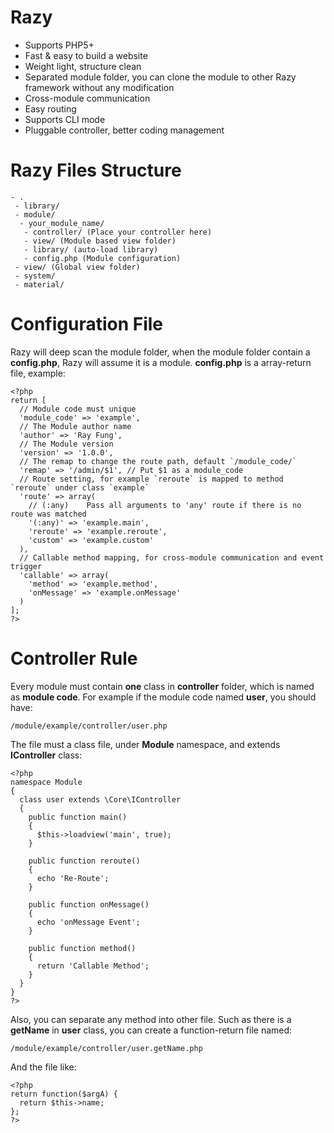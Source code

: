 # Razy
- Supports PHP5+
- Fast & easy to build a website
- Weight light, structure clean
- Separated module folder, you can clone the module to other Razy framework without any modification
- Cross-module communication
- Easy routing
- Supports CLI mode
- Pluggable controller, better coding management
# Razy Files Structure
```
- .
 - library/
 - module/
  - your_module_name/
   - controller/ (Place your controller here)
   - view/ (Module based view folder)
   - library/ (auto-load library)
   - config.php (Module configuration)
 - view/ (Global view folder)
 - system/
 - material/
```
# Configuration File
Razy will deep scan the module folder, when the module folder contain a **config.php**, Razy will assume it is a module. **config.php** is a array-return file, example:
```
<?php
return [
  // Module code must unique
  'module_code' => 'example',
  // The Module author name
  'author' => 'Ray Fung',
  // The Module version
  'version' => '1.0.0',
  // The remap to change the route path, default `/module_code/`
  'remap' => '/admin/$1', // Put $1 as a module_code
  // Route setting, for example `reroute` is mapped to method `reroute` under class `example`
  'route' => array(
    // (:any)	 Pass all arguments to 'any' route if there is no route was matched
    '(:any)' => 'example.main',
    'reroute' => 'example.reroute',
    'custom' => 'example.custom'
  ),
  // Callable method mapping, for cross-module communication and event trigger
  'callable' => array(
    'method' => 'example.method',
    'onMessage' => 'example.onMessage'
  )
];
?>
```
# Controller Rule
Every module must contain **one** class in **controller** folder, which is named as **module code**. For example if the module code named **user**, you should have:
```
/module/example/controller/user.php
```
The file must a class file, under **Module** namespace, and extends **IController** class:
```
<?php
namespace Module
{
  class user extends \Core\IController
  {
    public function main()
    {
      $this->loadview('main', true);
    }

    public function reroute()
    {
      echo 'Re-Route';
    }

    public function onMessage()
    {
      echo 'onMessage Event';
    }

    public function method()
    {
      return 'Callable Method';
    }
  }
}
?>
```


Also, you can separate any method into other file. Such as there is a **getName** in **user** class, you can create a function-return file named:
```
/module/example/controller/user.getName.php
```
And the file like:
```
<?php
return function($argA) {
  return $this->name;
};
?>

